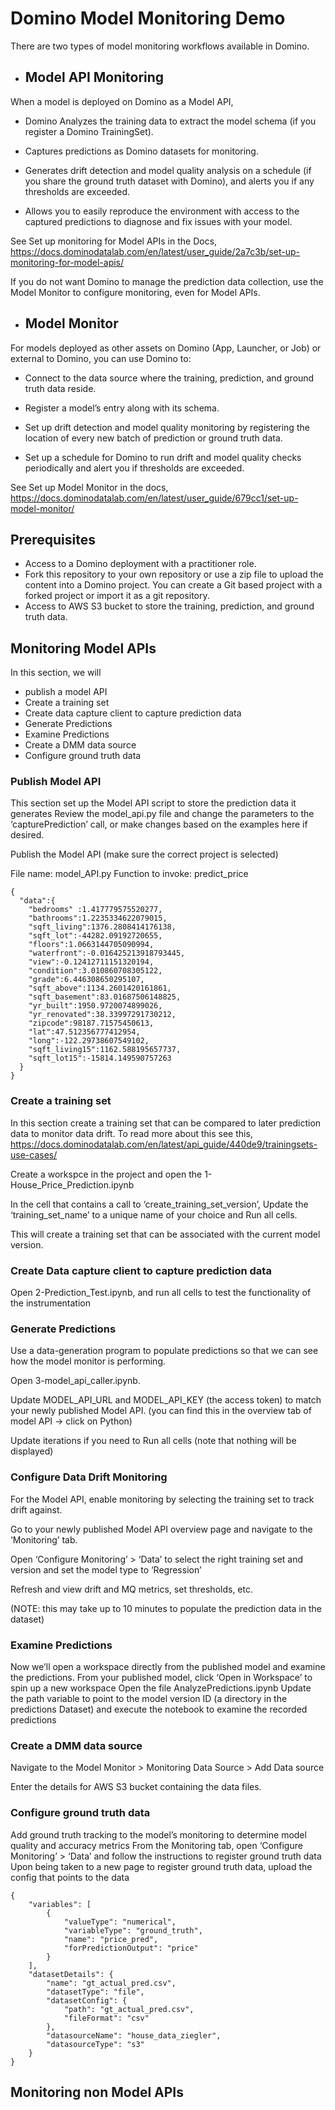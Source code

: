 # Domino Model Monitoring Demo
There are two types of model monitoring workflows available in Domino. 

- ## Model API Monitoring
When a model is deployed on Domino as a Model API, 

- Domino Analyzes the training data to extract the model schema (if you register a Domino TrainingSet).

- Captures predictions as Domino datasets for monitoring.

- Generates drift detection and model quality analysis on a schedule (if you share the ground truth dataset with Domino), and alerts you if any thresholds are exceeded.

- Allows you to easily reproduce the environment with access to the captured predictions to diagnose and fix issues with your model.

See Set up monitoring for Model APIs in the Docs, https://docs.dominodatalab.com/en/latest/user_guide/2a7c3b/set-up-monitoring-for-model-apis/


If you do not want Domino to manage the prediction data collection, use the Model Monitor to configure monitoring, even for Model APIs.



- ## Model Monitor
For models deployed as other assets on Domino (App, Launcher, or Job) or external to Domino, you can use Domino to:

- Connect to the data source where the training, prediction, and ground truth data reside.

- Register a model’s entry along with its schema.

- Set up drift detection and model quality monitoring by registering the location of every new batch of prediction or ground truth data.

- Set up a schedule for Domino to run drift and model quality checks periodically and alert you if thresholds are exceeded.

See Set up Model Monitor in the docs, https://docs.dominodatalab.com/en/latest/user_guide/679cc1/set-up-model-monitor/

## Prerequisites
- Access to a Domino deployment with a practitioner role.
- Fork this repository to your own repository or use a zip file to upload the content into a Domino project. You can create a Git based project with a forked project or import it as a git repository.
- Access to AWS S3 bucket to store the training, prediction, and ground truth data.

## Monitoring Model APIs
In this section, we will 
- publish a model API
- Create a training set
- Create data capture client to capture prediction data
- Generate Predictions
- Examine Predictions
- Create a DMM data source
- Configure ground truth data

### Publish Model API
This section set up the Model API script to store the prediction data it generates 
Review the model_api.py file and change the parameters to the ‘capturePrediction’ call, or make changes based on the examples here if desired.

Publish the Model API (make sure the correct project is selected)

File name: model_API.py 
Function to invoke: predict_price



```
{
  "data":{
    "bedrooms" :1.417779575520277,
    "bathrooms":1.2235334622079015,
    "sqft_living":1376.2808414176138,
    "sqft_lot":-44282.09192720655,
    "floors":1.0663144705090994,
    "waterfront":-0.016425213918793445,
    "view":-0.12412711151320194,
    "condition":3.010860708305122,
    "grade":6.446308650295107,
    "sqft_above":1134.2601420161861,
    "sqft_basement":83.01687506148825,
    "yr_built":1950.9720074899026,
    "yr_renovated":38.33997291730212,
    "zipcode":98187.71575450613,
    "lat":47.512356777412954,
    "long":-122.29738607549102,
    "sqft_living15":1162.588195657737,
    "sqft_lot15":-15814.149590757263
  }
}
```

### Create a training set
In this section create a training set that can be compared to later prediction data to monitor data drift. To read more about this see this, 
https://docs.dominodatalab.com/en/latest/api_guide/440de9/trainingsets-use-cases/

Create a workspce in the project and open the 1-House_Price_Prediction.ipynb

In the cell that contains a call to ‘create_training_set_version’,
Update the ‘training_set_name’ to a unique name of your choice and Run all cells.

This will create a training set that can be associated with the current model version.

### Create Data capture client to capture prediction data
Open 2-Prediction_Test.ipynb, and run all cells to test the functionality of the instrumentation

### Generate Predictions
Use a data-generation program to populate predictions so that we can see how the model monitor is performing.

Open 3-model_api_caller.ipynb. 

Update MODEL_API_URL and MODEL_API_KEY (the access token) to match your newly published Model API. (you can find this in the overview tab of model API -> click on Python)

Update iterations if you need to Run all cells (note that nothing will be displayed)

### Configure Data Drift Monitoring
For the Model API, enable monitoring by selecting the training set to track drift against.

Go to your newly published Model API overview page and navigate to the ‘Monitoring’ tab.

Open ‘Configure Monitoring’ > ‘Data’ to select the right training set and version and set the model type to ‘Regression’

Refresh and view drift and MQ metrics, set thresholds, etc.

(NOTE: this may take up to 10 minutes to populate the prediction data in the dataset)

### Examine Predictions
Now we’ll open a workspace directly from the published model and examine the predictions.
From your published model, click ‘Open in Workspace’ to spin up a new workspace
Open the file AnalyzePredictions.ipynb
Update the path variable to point to the model version ID (a directory in the predictions Dataset) and execute the notebook to examine the recorded predictions


### Create a DMM data source
Navigate to the Model Monitor > Monitoring Data Source > Add Data source

Enter the details for AWS S3 bucket containing the data files.

### Configure ground truth data
Add ground truth tracking to the model’s monitoring to determine model quality and accuracy metrics
From the Monitoring tab, open ‘Configure Monitoring’ > ‘Data’ and follow the instructions to register ground truth data
Upon being taken to a new page to register ground truth data, upload the config that points to the data
```
{
    "variables": [
        {
            "valueType": "numerical",
            "variableType": "ground_truth",
            "name": "price_pred",
            "forPredictionOutput": "price"
        }
    ],
    "datasetDetails": {
        "name": "gt_actual_pred.csv",
        "datasetType": "file",
        "datasetConfig": {
            "path": "gt_actual_pred.csv",
            "fileFormat": "csv"
        },
        "datasourceName": "house_data_ziegler",
        "datasourceType": "s3"
    }
}
```



## Monitoring non Model APIs


